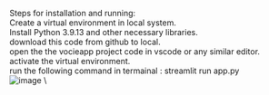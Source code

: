 Steps for installation and running:\
Create a virtual environment in local system.\
Install Python 3.9.13 and other necessary libraries.\
download this code from github to local.\
open the the vocieapp project code in vscode or any similar editor.\
activate the virtual environment.\
run the following command in termainal : streamlit run app.py\
![image](https://github.com/Pythonography/voiceapp/assets/158061776/1e0fad33-6da3-47fb-aa10-85eb33a62a49) \

